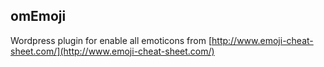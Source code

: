 omEmoji
-------

Wordpress plugin for enable all emoticons from [http://www.emoji-cheat-sheet.com/](http://www.emoji-cheat-sheet.com/)